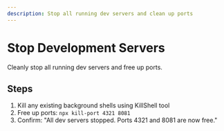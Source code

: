 ```yaml
---
description: Stop all running dev servers and clean up ports
---
```


# Stop Development Servers

Cleanly stop all running dev servers and free up ports.

## Steps

1. Kill any existing background shells using KillShell tool
2. Free up ports: `npx kill-port 4321 8081`
3. Confirm: "All dev servers stopped. Ports 4321 and 8081 are now free."
